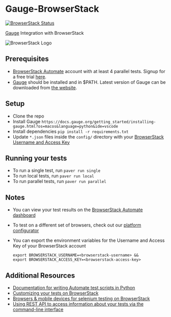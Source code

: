# Gauge-BrowserStack
[![BrowserStack Status](https://automate.browserstack.com/badge.svg?badge_key=RTlvSEdCeDBYdGF0N0JQU3NMMXp1eGZJbk1MVGZRQzRBTzA0WWdkcGFiMD0tLU04Y0xmdWlrdHR2dGpXOEI5WWgrRkE9PQ==--80134165301baf7c8dcca55b4fc20107e62e3a78)](https://automate.browserstack.com/public-build/RTlvSEdCeDBYdGF0N0JQU3NMMXp1eGZJbk1MVGZRQzRBTzA0WWdkcGFiMD0tLU04Y0xmdWlrdHR2dGpXOEI5WWgrRkE9PQ==--80134165301baf7c8dcca55b4fc20107e62e3a78)

[Gauge](http://getgauge.io) Integration with BrowserStack

![BrowserStack Logo](https://d98b8t1nnulk5.cloudfront.net/production/images/layout/logo-header.png?1469004780)


## Prerequisites

* [BrowserStack Automate](https://www.browserstack.com/automate) account with at least 4 parallel tests. Signup for a free trial [here](https://www.browserstack.com/users/sign_up).
* [Gauge](http://getgauge.io) should be installed and in $PATH. Latest version of Gauge can be downloaded from [the website](http://getgauge.io/get-started/index.html).

## Setup

* Clone the repo
* Install Gauge `https://docs.gauge.org/getting_started/installing-gauge.html?os=macos&language=python&ide=vscode`
* Install dependencies `pip install -r requirements.txt`
* Update `*.json` files inside the `config/` directory with your [BrowserStack Username and Access Key](https://www.browserstack.com/accounts/settings)

## Running your tests
* To run a single test, run `paver run single`
* To run local tests, run `paver run local`
* To run parallel tests, run `paver run parallel`
## Notes
* You can view your test results on the [BrowserStack Automate dashboard](https://www.browserstack.com/automate)
* To test on a different set of browsers, check out our [platform configurator](https://www.browserstack.com/automate/python#setting-os-and-browser)
* You can export the environment variables for the Username and Access Key of your BrowserStack account

  ```
  export BROWSERSTACK_USERNAME=<browserstack-username> &&
  export BROWSERSTACK_ACCESS_KEY=<browserstack-access-key>
  ```
  
## Additional Resources
* [Documentation for writing Automate test scripts in Python](https://www.browserstack.com/automate/python)
* [Customizing your tests on BrowserStack](https://www.browserstack.com/automate/capabilities)
* [Browsers & mobile devices for selenium testing on BrowserStack](https://www.browserstack.com/list-of-browsers-and-platforms?product=automate)
* [Using REST API to access information about your tests via the command-line interface](https://www.browserstack.com/automate/rest-api)

